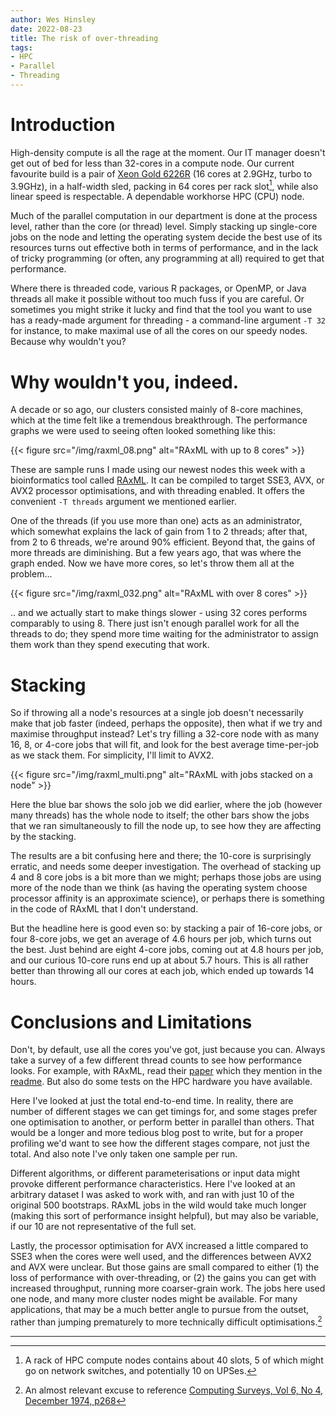 ```yaml
---
author: Wes Hinsley
date: 2022-08-23
title: The risk of over-threading
tags:
- HPC
- Parallel
- Threading
---
```


# Introduction

High-density compute is all the rage at the moment. Our IT manager 
doesn't get out of bed for less than 32-cores in a compute node. Our current
favourite build is a pair of 
[Xeon Gold 6226R](https://ark.intel.com/content/www/us/en/ark/products/199347/intel-xeon-gold-6226r-processor-22m-cache-2-90-ghz.html)
(16 cores at 2.9GHz, turbo to 3.9GHz), in a half-width sled, packing in
64 cores per rack slot[^1], while also linear speed is respectable. A dependable
workhorse HPC (CPU) node.

Much of the parallel computation in our department is done at the process
level, rather than the core (or thread) level. Simply stacking up single-core
jobs on the node and letting the operating system decide the best use of its
resources turns out effective both in terms of performance, and in the lack of
tricky programming (or often, any programming at all) required to get that
performance.

Where there is threaded code, various R packages, or OpenMP, or Java threads
all make it possible without too much fuss if you are careful. Or sometimes
you might strike it lucky and find that the tool you want to use has a
ready-made argument for threading - a command-line argument `-T 32` for
instance, to make maximal use of all the cores on our speedy nodes. 
Because why wouldn't you?

# Why wouldn't you, indeed.

A decade or so ago, our clusters consisted mainly of 8-core machines, which
at the time felt like a tremendous breakthrough. The performance
graphs we were used to seeing often looked something like this:

{{< figure src="/img/raxml_08.png" alt="RAxML with up to 8 cores" >}}

These are sample runs I made using our newest nodes this week with a
bioinformatics tool called [RAxML](https://github.com/stamatak/standard-RAxML).
It can be compiled to target SSE3, AVX, or AVX2 processor optimisations,
and with threading enabled. It offers the convenient `-T threads` argument we
mentioned earlier. 

One of the threads (if you use more than one) acts as an
administrator, which somewhat explains the lack of gain from 1 to 2 threads;
after that, from 2 to 6 threads, we're around 90% efficient. Beyond that, the
gains of more threads are diminishing. But a few years ago, that was where
the graph ended. Now we have more cores, so let's throw them all at the
problem...

{{< figure src="/img/raxml_032.png" alt="RAxML with over 8 cores" >}}

.. and we actually start to make things slower - using 32 cores performs
comparably to using 8. There just isn't enough parallel work for all the
threads to do; they spend more time waiting for the administrator to
assign them work than they spend executing that work.

# Stacking

So if throwing all a node's resources at a single job doesn't necessarily
make that job faster (indeed, perhaps the opposite), then what if we try and
maximise throughput instead? Let's try filling a 32-core node with as many 16, 8, or
4-core jobs that will fit, and look for the best average time-per-job as
we stack them. For simplicity, I'll limit to AVX2.

{{< figure src="/img/raxml_multi.png" alt="RAxML with jobs stacked on a node" >}}

Here the blue bar shows the solo job we did earlier, where the job (however many
threads) has the whole node to itself; the other bars show the jobs that we ran 
simultaneously to fill the node up, to see how they are affecting by the stacking.

The results are a bit confusing here and there; the 10-core is surprisingly 
erratic, and needs some deeper investigation. The overhead of stacking up 4 and 8 core 
jobs is a bit more than we might; perhaps those jobs are using more of the node than
we think (as having the operating system choose processor affinity is an approximate
science), or perhaps there is something in the code of RAxML that I don't understand.

But the headline here is good even so: by stacking a pair of 16-core jobs, or four 8-core jobs,
we get an average of 4.6 hours per job, which turns out the best. Just behind are eight
4-core jobs, coming out at 4.8 hours per job, and our curious 10-core runs end up at about
5.7 hours. This is all rather better than throwing all our cores at each job, which ended up
towards 14 hours.

# Conclusions and Limitations

Don't, by default, use all the cores you've got, just because you can. 
Always take a survey of a few different thread counts to see how performance 
looks. For example, with RAxML, read their 
[paper](http://sco.h-its.org/exelixis/pubs/Exelixis-RRDR-2010-3.pdf) which
they mention in the [readme](https://github.com/stamatak/standard-RAxML). But
also do some tests on the HPC hardware you have available.
 
Here I've looked at just the total end-to-end time. In reality, there
are number of different stages we can get timings for, and some stages
prefer one optimisation to another, or perform better in parallel than
others. That would be a longer and more tedious
blog post to write, but for a proper profiling we'd want to see how the
different stages compare, not just the total. And also note I've only taken
one sample per run.

Different algorithms, or different parameterisations or input data 
might provoke different performance characteristics. Here I've looked at
an arbitrary dataset I was asked to work with, and ran with just 10 of
the original 500 bootstraps. RAxML jobs in the wild would take much longer
(making this sort of performance insight helpful), but may also be variable, if
our 10 are not representative of the full set.

Lastly, the processor optimisation for AVX increased a little
compared to SSE3 when the cores were well used, and the differences between 
AVX2 and AVX were unclear. But those gains are small compared to either (1) the 
loss of performance with over-threading, or (2) the gains you can get with
increased throughput, running more coarser-grain work. The jobs here used
one node, and many more cluster nodes might be available. For many applications,
that may be a much better angle to pursue from the outset, rather than jumping
prematurely to more technically difficult optimisations.[^2]
  
---


[^1]: A rack of HPC compute nodes contains about 40 slots, 5 of which might go on network switches, and potentially 10 on UPSes.
[^2]: An almost relevant excuse to reference [Computing Surveys, Vol 6, No 4, December 1974, p268](https://dl.acm.org/doi/10.1145/356635.356640)
